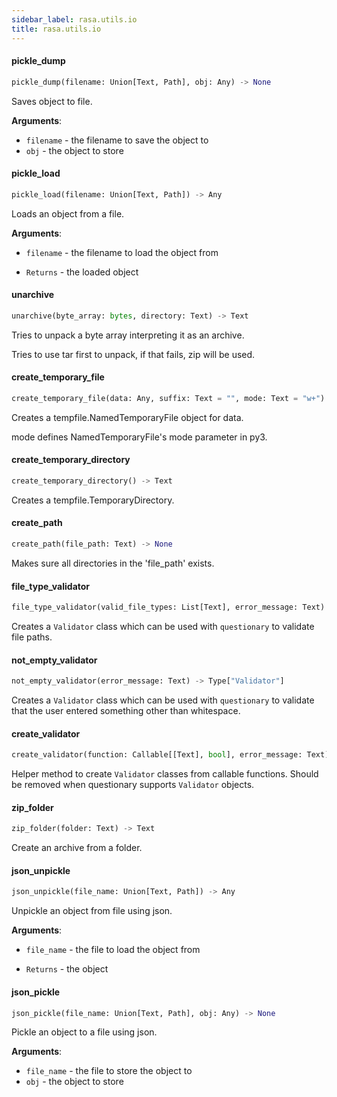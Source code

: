 ```yaml
---
sidebar_label: rasa.utils.io
title: rasa.utils.io
---
```


#### pickle\_dump

```python
pickle_dump(filename: Union[Text, Path], obj: Any) -> None
```

Saves object to file.

**Arguments**:

- `filename` - the filename to save the object to
- `obj` - the object to store

#### pickle\_load

```python
pickle_load(filename: Union[Text, Path]) -> Any
```

Loads an object from a file.

**Arguments**:

- `filename` - the filename to load the object from
  
- `Returns` - the loaded object

#### unarchive

```python
unarchive(byte_array: bytes, directory: Text) -> Text
```

Tries to unpack a byte array interpreting it as an archive.

Tries to use tar first to unpack, if that fails, zip will be used.

#### create\_temporary\_file

```python
create_temporary_file(data: Any, suffix: Text = "", mode: Text = "w+") -> Text
```

Creates a tempfile.NamedTemporaryFile object for data.

mode defines NamedTemporaryFile&#x27;s  mode parameter in py3.

#### create\_temporary\_directory

```python
create_temporary_directory() -> Text
```

Creates a tempfile.TemporaryDirectory.

#### create\_path

```python
create_path(file_path: Text) -> None
```

Makes sure all directories in the &#x27;file_path&#x27; exists.

#### file\_type\_validator

```python
file_type_validator(valid_file_types: List[Text], error_message: Text) -> Type["Validator"]
```

Creates a `Validator` class which can be used with `questionary` to validate
file paths.

#### not\_empty\_validator

```python
not_empty_validator(error_message: Text) -> Type["Validator"]
```

Creates a `Validator` class which can be used with `questionary` to validate
that the user entered something other than whitespace.

#### create\_validator

```python
create_validator(function: Callable[[Text], bool], error_message: Text) -> Type["Validator"]
```

Helper method to create `Validator` classes from callable functions. Should be
removed when questionary supports `Validator` objects.

#### zip\_folder

```python
zip_folder(folder: Text) -> Text
```

Create an archive from a folder.

#### json\_unpickle

```python
json_unpickle(file_name: Union[Text, Path]) -> Any
```

Unpickle an object from file using json.

**Arguments**:

- `file_name` - the file to load the object from
  
- `Returns` - the object

#### json\_pickle

```python
json_pickle(file_name: Union[Text, Path], obj: Any) -> None
```

Pickle an object to a file using json.

**Arguments**:

- `file_name` - the file to store the object to
- `obj` - the object to store

